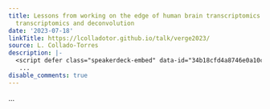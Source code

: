 ```yaml
---
title: Lessons from working on the edge of human brain transcriptomics with spatially-resolved
  transcriptomics and deconvolution
date: '2023-07-18'
linkTitle: https://lcolladotor.github.io/talk/verge2023/
source: L. Collado-Torres
description: |-
  <script defer class="speakerdeck-embed" data-id="34b18cfd4a8746e0a10c417fb255c04f" data-ratio="1.7772511848341233" src="//speakerdeck.com/assets/embed.js"></script>
   ...
disable_comments: true
---
```

<script defer class="speakerdeck-embed" data-id="34b18cfd4a8746e0a10c417fb255c04f" data-ratio="1.7772511848341233" src="//speakerdeck.com/assets/embed.js"></script>
 ...